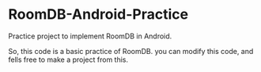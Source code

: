 # RoomDB-Android-Practice
Practice project to implement RoomDB in Android.

So, this code is a basic practice of RoomDB.
you can modify this code, and fells free to make a project from this.

